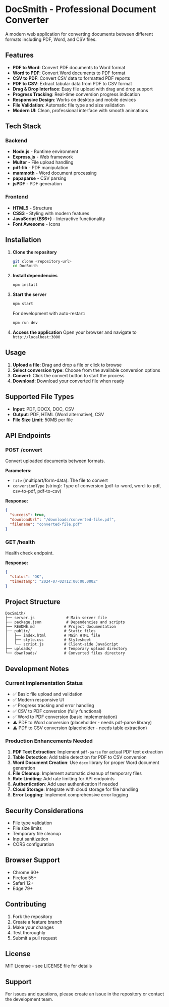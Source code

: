 # DocSmith - Professional Document Converter

A modern web application for converting documents between different formats including PDF, Word, and CSV files.

## Features

- **PDF to Word**: Convert PDF documents to Word format
- **Word to PDF**: Convert Word documents to PDF format  
- **CSV to PDF**: Convert CSV data to formatted PDF reports
- **PDF to CSV**: Extract tabular data from PDF to CSV format
- **Drag & Drop Interface**: Easy file upload with drag and drop support
- **Progress Tracking**: Real-time conversion progress indication
- **Responsive Design**: Works on desktop and mobile devices
- **File Validation**: Automatic file type and size validation
- **Modern UI**: Clean, professional interface with smooth animations

## Tech Stack

### Backend
- **Node.js** - Runtime environment
- **Express.js** - Web framework
- **Multer** - File upload handling
- **pdf-lib** - PDF manipulation
- **mammoth** - Word document processing
- **papaparse** - CSV parsing
- **jsPDF** - PDF generation

### Frontend
- **HTML5** - Structure
- **CSS3** - Styling with modern features
- **JavaScript (ES6+)** - Interactive functionality
- **Font Awesome** - Icons

## Installation

1. **Clone the repository**
   ```bash
   git clone <repository-url>
   cd DocSmith
   ```

2. **Install dependencies**
   ```bash
   npm install
   ```

3. **Start the server**
   ```bash
   npm start
   ```
   
   For development with auto-restart:
   ```bash
   npm run dev
   ```

4. **Access the application**
   Open your browser and navigate to `http://localhost:3000`

## Usage

1. **Upload a file**: Drag and drop a file or click to browse
2. **Select conversion type**: Choose from the available conversion options
3. **Convert**: Click the convert button to start the process
4. **Download**: Download your converted file when ready

## Supported File Types

- **Input**: PDF, DOCX, DOC, CSV
- **Output**: PDF, HTML (Word alternative), CSV
- **File Size Limit**: 50MB per file

## API Endpoints

### POST /convert
Convert uploaded documents between formats.

**Parameters:**
- `file` (multipart/form-data): The file to convert
- `conversionType` (string): Type of conversion (pdf-to-word, word-to-pdf, csv-to-pdf, pdf-to-csv)

**Response:**
```json
{
  "success": true,
  "downloadUrl": "/downloads/converted-file.pdf",
  "filename": "converted-file.pdf"
}
```

### GET /health
Health check endpoint.

**Response:**
```json
{
  "status": "OK",
  "timestamp": "2024-07-02T12:00:00.000Z"
}
```

## Project Structure

```
DocSmith/
├── server.js              # Main server file
├── package.json           # Dependencies and scripts
├── README.md             # Project documentation
├── public/               # Static files
│   ├── index.html        # Main HTML file
│   ├── style.css         # Stylesheet
│   └── script.js         # Client-side JavaScript
├── uploads/              # Temporary upload directory
└── downloads/            # Converted files directory
```

## Development Notes

### Current Implementation Status

- ✅ Basic file upload and validation
- ✅ Modern responsive UI
- ✅ Progress tracking and error handling
- ✅ CSV to PDF conversion (fully functional)
- ✅ Word to PDF conversion (basic implementation)
- ⚠️ PDF to Word conversion (placeholder - needs pdf-parse library)
- ⚠️ PDF to CSV conversion (placeholder - needs table extraction)

### Production Enhancements Needed

1. **PDF Text Extraction**: Implement `pdf-parse` for actual PDF text extraction
2. **Table Detection**: Add table detection for PDF to CSV conversion
3. **Word Document Creation**: Use `docx` library for proper Word document generation
4. **File Cleanup**: Implement automatic cleanup of temporary files
5. **Rate Limiting**: Add rate limiting for API endpoints
6. **Authentication**: Add user authentication if needed
7. **Cloud Storage**: Integrate with cloud storage for file handling
8. **Error Logging**: Implement comprehensive error logging

## Security Considerations

- File type validation
- File size limits
- Temporary file cleanup
- Input sanitization
- CORS configuration

## Browser Support

- Chrome 60+
- Firefox 55+
- Safari 12+
- Edge 79+

## Contributing

1. Fork the repository
2. Create a feature branch
3. Make your changes
4. Test thoroughly
5. Submit a pull request

## License

MIT License - see LICENSE file for details

## Support

For issues and questions, please create an issue in the repository or contact the development team.
